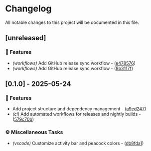 # Changelog

All notable changes to this project will be documented in this file.

## [unreleased]

### 🚀 Features

- *(workflows)* Add GitHub release sync workflow - ([e478576](https://git.0xmax42.io/maxp/ait/commit/e4785769eac1dae3945a388dd745fa43555ea4da))
- *(workflows)* Add GitHub release sync workflow - ([8b3117f](https://git.0xmax42.io/maxp/ait/commit/8b3117fdca5c9cd20cfb9ac3cfe0b0f1ee5f9656))

## [0.1.0] - 2025-05-24

### 🚀 Features

- Add project structure and dependency management - ([a9ed247](https://git.0xmax42.io/maxp/ait/commit/a9ed247cb486cfc22779da9d6ab2db15f25dc1e6))
- *(ci)* Add automated workflows for releases and nightly builds - ([579c70b](https://git.0xmax42.io/maxp/ait/commit/579c70b784d551426e841253a6d1de4cc53d65bd))

### ⚙️ Miscellaneous Tasks

- *(vscode)* Customize activity bar and peacock colors - ([db8fda1](https://git.0xmax42.io/maxp/ait/commit/db8fda15df7b6a08dbd8eb4167e9b4862712392e))


